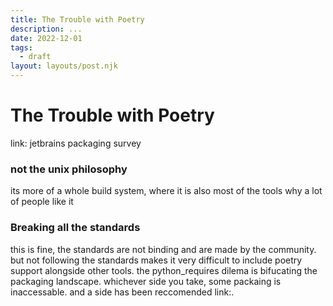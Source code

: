 ```yaml
---
title: The Trouble with Poetry
description: ...
date: 2022-12-01
tags:
  - draft
layout: layouts/post.njk
---
```

# The Trouble with Poetry
link: jetbrains packaging survey
### not the unix philosophy
its more of a whole build system, where it is also most of the tools
why a lot of people like it

### Breaking all the standards
this is fine, the standards are not binding and are made by the community. but not following the standards makes it very difficult to include poetry support alongside other tools.
the python_requires dilema is bifucating the packaging landscape. whichever side you take, some packaing is inaccessable. and a side has been reccomended link:.
